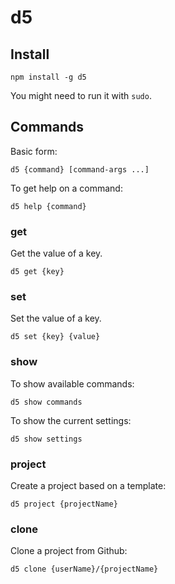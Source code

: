 # d5

## Install

```
npm install -g d5
```

You might need to run it with `sudo`.

## Commands

Basic form: 

```
d5 {command} [command-args ...]
```

To get help on a command:

```
d5 help {command}
```

### get

Get the value of a key.

```
d5 get {key}
```

### set

Set the value of a key.

```
d5 set {key} {value}
```

### show

To show available commands:

```
d5 show commands
```

To show the current settings:

```
d5 show settings
```

### project

Create a project based on a template:

```
d5 project {projectName}
```

### clone

Clone a project from Github:

```
d5 clone {userName}/{projectName}
```